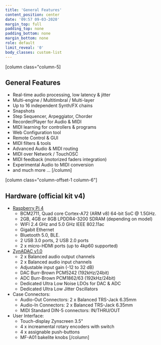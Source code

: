 ```yaml
---
title: 'General Features'
content_position: center
date: '09:57 09-03-2020'
margin_top: full
padding_top: none
padding_bottom: none
margin_bottom: none
role: default
limit_reveal: '0'
body_classes: custom-list
---
```


[column class="column-5]
## General Features
* Real-time audio processing, low latency & jitter
* Multi-engine / Multitimbral / Multi-layer
* Up to 16 independent Synth/FX chains
* Snapshots
* Step Sequencer, Arpeggiator, Chorder
* Recorder/Player for Audio & MIDI
* MIDI learning for controllers & programs
* Web Configuration tool
* Remote Control & GUI
* MIDI filters & tools
* Advanced Audio & MIDI routing
* MIDI over Network / TouchOSC
* MIDI feedback (motorized faders integration)
* Experimental Audio to MIDI conversion
* and much more ...
[/column]

[column  class="column-offset-1 column-6"]
## Hardware (official kit v4)
* [Raspberry Pi 4](https://www.raspberrypi.org/products/raspberry-pi-4-model-b/specifications/)
    * BCM2711, Quad core Cortex-A72 (ARM v8) 64-bit SoC @ 1.5GHz.
    * 2GB, 4GB or 8GB LPDDR4-3200 SDRAM (depending on model)
    * WIFI 2.4 GHz and 5.0 GHz IEEE 802.11ac
    * Gigabit Ethernet
    * Bluetooth 5.0, BLE.
    * 2 USB 3.0 ports, 2 USB 2.0 ports
    * 2 x micro-HDMI ports (up to 4kp60 supported)
* [ZynADAC v1.0](https://blog.zynthian.org/2021/05/zynadac-v1-0-an-open-hardware-soundcard-for-zynthian/)
    * 2 x Balanced audio output channels
    * 2 x Balanced audio input channels
    * Adjustable input gain (-12 to 32 dB)
    * DAC Burr-Brown PCM5242 (192kHz/24bit)
    * ADC Burr-Brown PCM1862/63 (192kHz/24bit)
    * Dedicated Ultra Low Noise LDOs for DAC & ADC
    * Dedicated Ultra Low Jitter Oscillators
* Case Connectors:
    * Audio-Out Connectors: 2 x Balanced TRS-Jack 6.35mm
    * Audio-In Connectors: 2 x Balanced TRS-Jack 6.35mm
    * MIDI Standard DIN-5 connectors: IN/THRU/OUT
* User Interface:
    * Touch-display Zynscreen 3.5"
    * 4 x increamental rotary encoders with switch
    * 4 x assignable push-buttons
    * MF-A01 bakelite knobs
[/column]

